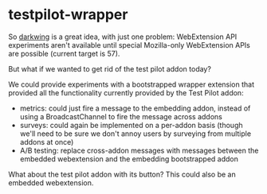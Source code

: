 # testpilot-wrapper

So [darkwing](https://github.com/dannycoates/darkwing) is a great idea, with just one problem: WebExtension API experiments aren't available until special Mozilla-only WebExtension APIs are possible (current target is 57).

But what if we wanted to get rid of the test pilot addon today?

We could provide experiments with a bootstrapped wrapper extension that provided all the functionality currently provided by the Test Pilot addon:
- metrics: could just fire a message to the embedding addon, instead of using a BroadcastChannel to fire the message across addons
- surveys: could again be implemented on a per-addon basis (though we'll need to be sure we don't annoy users by surveying from multiple addons at once)
- A/B testing: replace cross-addon messages with messages between the embedded webextension and the embedding bootstrapped addon

What about the test pilot addon with its button? This could also be an embedded webextension.

